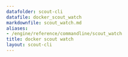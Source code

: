 ```yaml
---
datafolder: scout-cli
datafile: docker_scout_watch
markdownfile: scout_watch.md
aliases:
- /engine/reference/commandline/scout_watch
title: docker scout watch
layout: scout-cli
---
```


<!--
This page is automatically generated from Docker's source code. If you want to
suggest a change to the text that appears here, open a ticket in the source
repository on GitHub:

https://github.com/docker/scout-cli
-->
